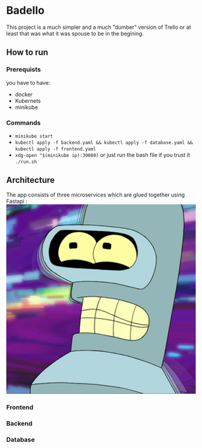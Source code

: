 # Badello

This project is a much simpler and a much "dumber" version of Trello
or at least that was what it was spouse to be in the begining.
## How to run
### Prerequists
you have to have:
- docker
- Kubernets
- minikube
### Commands
- `minikube start`
- `kubectl apply -f backend.yaml && kubectl apply -f database.yaml && kubectl apply -f frontend.yaml`
- `xdg-open "$(minikube ip):30080)`
or just run the bash file if you trust it 
`./run.sh`
## Architecture
The app consists of three microservices which are glued together using Fastapi :
![Alt text](a.jpg)
### Frontend
### Backend
### Database


